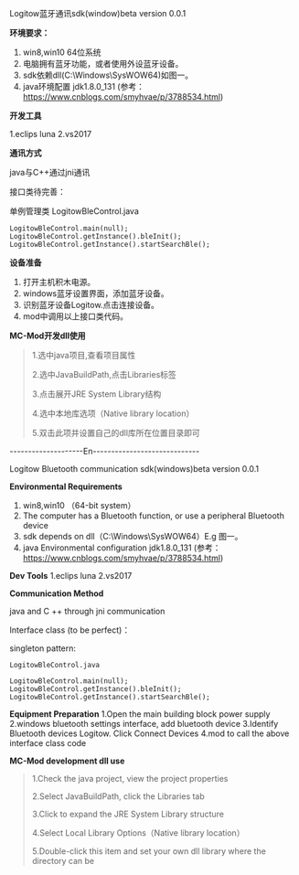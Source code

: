 Logitow蓝牙通讯sdk(window)beta version 0.0.1

**环境要求：**

1. win8,win10 64位系统
2. 电脑拥有蓝牙功能，或者使用外设蓝牙设备。
3. sdk依赖dll(C:\Windows\SysWOW64)如图一。
4. java环境配置 jdk1.8.0_131 (参考：https://www.cnblogs.com/smyhvae/p/3788534.html)

**开发工具**

1.eclips luna
2.vs2017

**通讯方式**

java与C++通过jni通讯

接口类待完善：

单例管理类
	LogitowBleControl.java
	
	
 	LogitowBleControl.main(null);    
	LogitowBleControl.getInstance().bleInit();
    LogitowBleControl.getInstance().startSearchBle();


**设备准备**

1. 打开主机积木电源。
2. windows蓝牙设置界面，添加蓝牙设备。
3. 识别蓝牙设备Logitow.点击连接设备。
4. mod中调用以上接口类代码。

**MC-Mod开发dll使用**
	
>1.选中java项目,查看项目属性
>
>2.选中JavaBuildPath,点击Libraries标签
>
>3.点击展开JRE System Library结构
>
>4.选中本地库选项（Native library location）
>
>5.双击此项并设置自己的dll库所在位置目录即可	

--------------------En-----------------------------

Logitow Bluetooth communication sdk(windows)beta version 0.0.1

**Environmental Requirements**

1. win8,win10 （64-bit system）
2. The computer has a Bluetooth function, or use a peripheral Bluetooth device
3. sdk depends on dll（C:\Windows\SysWOW64）E.g 图一。
4. java Environmental configuration jdk1.8.0_131 (参考：https://www.cnblogs.com/smyhvae/p/3788534.html)

**Dev Tools**
1.eclips luna
2.vs2017

**Communication Method**

java and C ++ through jni communication

Interface class (to be perfect)：

singleton pattern:

	LogitowBleControl.java
	
 	LogitowBleControl.main(null);    
	LogitowBleControl.getInstance().bleInit();
    LogitowBleControl.getInstance().startSearchBle();

**Equipment Preparation**
1.Open the main building block power supply
2.windows bluetooth settings interface, add bluetooth device
3.Identify Bluetooth devices Logitow. Click Connect Devices
4.mod to call the above interface class code

**MC-Mod development dll use**

>1.Check the java project, view the project properties
>
>2.Select JavaBuildPath, click the Libraries tab
>
>3.Click to expand the JRE System Library structure
>
>4.Select Local Library Options（Native library location）
>
>5.Double-click this item and set your own dll library where the directory can be

